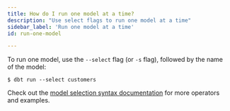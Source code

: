 ```yaml
---
title: How do I run one model at a time?
description: "Use select flags to run one model at a time"
sidebar_label: 'Run one model at a time'
id: run-one-model

---
```


To run one model, use the `--select` flag (or `-s` flag), followed by the name of the model:

```shell
$ dbt run --select customers
```

Check out the [model selection syntax documentation](/reference/node-selection/syntax) for more operators and examples.
